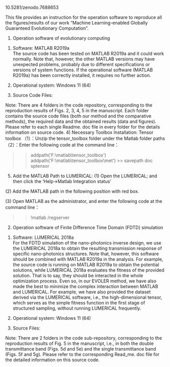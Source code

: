 10.5281/zenodo.7688653


This file provides an instruction for the operation software to reproduce all the figures/results of our work “Machine Learning-enabled
Globally Guaranteed Evolutionary Computation”.
1.	Operation software of evolutionary computing 
1)	Software:  MATLAB R2019a  
The source code has been tested on MATLAB R2019a and it could work normally. Note that, however, the other MATLAB versions may have unexpected problems, probably due to different specifications or versions of system functions. If the operational software (MATLAB R2019a) has been correctly installed, it requires no further action.  
 
2)	Operational system:    Windows 11 (64)
3)	Source Code Files:    
 
Note: There are 4 folders in the code repository, corresponding to the reproduction results of Figs. 2, 3, 4, 5 in the manuscript. 
Each folder contains the source code files (both our method and the comparative methods), the required data and the obtained results (data and figures). Please refer to each single Readme. doc file in every folder for the details information on source code. 
4)	Necessary Toolbox Installation: Tensor toolbox
  （1）：Unzip the tensor_toolbox folder under the Matlab folder paths
（2）：Enter the following code at the command line：
>> addpath('F:\matlab\tensor_toolbox')
>> addpath('F:\matlab\tensor_toolbox\met')  >> savepath 
>> doc sptensor
5)	Add the MATLAB Path to LUMERICAL:
(1)	Open the LUMERICAL; and then click the ‘Help->Matlab Integration status’
 
(2)	Add the MATLAB path in the following position with red box.
 
(3)	Open MATLAB as the administrator, and enter the following code at the command line：
>> !matlab /regserver
   
2.	Operation software of Finite Difference Time Domain (FDTD) simulation 
1)	Software:  LUMERICAL 2018a  
For the FDTD simulation of the nano-photonics inverse design, we use the LUMERICAL 2018a to obtain the resulting transmission response of specific nano-photonics structures. Note that, however, this software should be combined with MATLAB R2019a in the analysis. For example, the source code is running on MATLAB R2019a to obtain the potential solutions, while LUMERICAL 2018a evaluates the fitness of the provided solution. That is to say, they should be interacted in the whole optimization process.
Even so, in our EVOLER method, we have also made the best to minimize the complex interaction between MATLAB and LUMERICAL. For example, we have also provided the dataset derived via the LUMERICAL software, i.e., the high-dimensional tensor, which serves as the simple fitness function in the first stage of structured sampling, without running LUMERICAL frequently. 
  
2)	Operational system:    Windows 11 (64)
3)	Source Files:    
 
Note: There are 2 folders in the code sub-repository, corresponding to the reproduction results of Fig. 5 in the manuscript, i.e., in both the double transmittance band (Figs. 5d and 5e) and the single transmittance band (Figs. 5f and 5g). Please refer to the corresponding Read_me. doc file for the detailed information on this source code.
